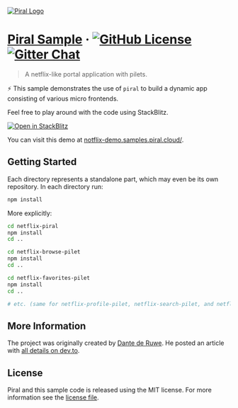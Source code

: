 [![Piral Logo](https://github.com/smapiot/piral/raw/main/docs/assets/logo.png)](https://piral.io)

# [Piral Sample](https://piral.io) &middot; [![GitHub License](https://img.shields.io/badge/license-MIT-blue.svg)](https://github.com/smapiot/piral/blob/main/LICENSE) [![Gitter Chat](https://badges.gitter.im/gitterHQ/gitter.png)](https://gitter.im/piral-io/community)

> A netflix-like portal application with pilets.

:zap: This sample demonstrates the use of `piral` to build a dynamic app consisting of various micro frontends.

Feel free to play around with the code using StackBlitz.

[![Open in StackBlitz](https://developer.stackblitz.com/img/open_in_stackblitz.svg)](https://stackblitz.com/github/piral-samples/netflix-demo)

You can visit this demo at [notflix-demo.samples.piral.cloud/](https://notflix-demo.samples.piral.cloud/).

## Getting Started

Each directory represents a standalone part, which may even be its own repository. In each directory run:

```sh
npm install
```

More explicitly:

```sh
cd netflix-piral
npm install
cd ..

cd netflix-browse-pilet
npm install
cd ..

cd netflix-favorites-pilet
npm install
cd ..

# etc. (same for netflix-profile-pilet, netflix-search-pilet, and netflix-watch-pilet)
```

## More Information

The project was originally created by [Dante de Ruwe](https://github.com/dantederuwe/). He posted an article with [all details on dev.to](https://dev.to/dantederuwe/my-experiences-creating-a-netflix-clone-using-microfrontends-1n46).

## License

Piral and this sample code is released using the MIT license. For more information see the [license file](./LICENSE).
